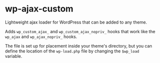 wp-ajax-custom
==============

Lightweight ajax loader for WordPress that can be added to any theme.

Adds `wp_custom_ajax_` and `wp_custom_ajax_nopriv_` hooks that work like the `wp_ajax` and `wp_ajax_nopriv_` hooks.

The file is set up for placement inside your theme's directory, but you can define the location of the `wp-load.php` file by changing the `$wp_load` variable.
